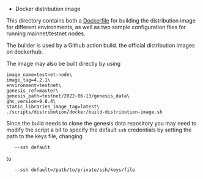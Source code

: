 * Docker distribution image

This directory contains both a [Dockerfile](./builder.Dockerfile) for building
the distribution image for different environments, as well as two sample
configuration files for running mainnet/testnet nodes.

The builder is used by a Github action build.
the official distribution images on dockerhub.

The image may also be built directly by using
```shell
image_name=testnet-node\
image_tag=4.2.1\
environment=testnet\
genesis_ref=master\
genesis_path=testnet/2022-06-13/genesis_data\
ghc_version=9.8.4\
static_libraries_image_tag=latest\
./scripts/distribution/docker/build-distribution-image.sh
```
Since the build needs to clone the genesis data repository you may need to
modify the script a bit to specify the default `ssh` credentials by setting the
path to the keys file, changing

```shell
   --ssh default
```
to
```shell
   --ssh default=/path/to/private/ssh/keys/file
```
